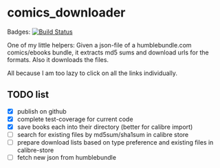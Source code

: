 # comics_downloader

Badges: [![Build Status](https://travis-ci.org/kampfschlaefer/comics_downloader.svg?branch=master)](https://travis-ci.org/kampfschlaefer/comics_downloader)

One of my little helpers: Given a json-file of a humblebundle.com comics/ebooks bundle, it extracts md5 sums and download urls for the formats. Also it downloads the files.

All because I am too lazy to click on all the links individually.


## TODO list

- [x] publish on github
- [x] complete test-coverage for current code
- [x] save books each into their directory (better for calibre import)
- [ ] search for existing files by md5sum/sha1sum in calibre store
- [ ] prepare download lists based on type preference and existing files in calibre-store
- [ ] fetch new json from humblebundle
